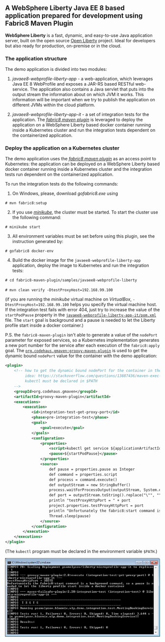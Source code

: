 ## A WebSphere Liberty Java EE 8 based application prepared for development using Fabric8 Maven Plugin

**WebSphere Liberty** is a fast, dynamic, and easy-to-use Java application server, built on the open source 
[Open Liberty][openliberty] project. Ideal for developers but also ready for production, on-premise or in the cloud.

### The application structure

The demo application is divided into two modules:
 1. *javaee8-webprofile-liberty-app* - a web-application, which leverages Java EE 8 WebProfile and exposes a JAR-RS based RESTful 
 web-service. The application also contains a Java servlet that puts into the output stream the information about on which JVM it 
 works. This information will be important when we try to publish the application on different JVMs within the cloud platform.

 1. *javaee8-webprofile-liberty-app-it* - a set of integration tests for the application. The *[fabric8 maven plugin][f-m-p]* is
 leveraged to deploy the application on a WebSphere Liberty based docker container running inside a Kubernetes cluster and run 
 the integration tests dependent on the containerized application. 


### Deploy the application on a Kubernetes cluster

The demo application uses the *[fabric8 maven plugin][f-m-p]* as an access point to Kubernetes: the application can be deployed on a 
WebSphere Liberty based docker container running inside a Kubernetes cluster and the integration tests run dependent on the containerized
application.

To run the integration tests do the following commands:

1. On Windows, please, download *gofabric8.exe* using 

```
# mvn fabric8:setup
```

2. If you use *[minikube]*, the cluster must be started. To start the cluster use the following command:

```
# minikube start
```
                        
3. All environment variables must be set before using this plugin, see the instruction generated by:

```
# gofabric8 docker-env
```  

4. Build the docker image for the `javaee8-webprofile-liberty-app` application, deploy the image to Kubernetes and run the 
   integration tests:

```
# cd fabric8-maven-plugin/samples/javaee8-webprofile-liberty

# mvn clean verify -DtestProxyHost=192.168.99.100
```

(if you are running the *minikube* virtual machine on *VirtualBox*, `-DtestProxyHost=192.168.99.100` helps you specify the virtual 
machine host. If the integration test fails with error 404, just try to increase the value of the `startPodPause` property in the 
[`javaee8-webprofile-liberty-app-it/pom.xml`](javaee8-webprofile-liberty-app-it/pom.xml) file. The `start` goal is background and 
a pause is needed to let the Liberty profile start inside a docker container.)

P.S. the `fabric8-maven-plugin` isn't able to generate a value of the `nodePort` parameter for exposed services, so a Kubernetes 
implementation generates a new port number for the service after each execution of the `fabric8:apply` goal. 
The [`org.codehaus.gmaven:groovy-maven-plugin`][groovy-maven-plugin] is used to get the dynamic bound `nodePort` value for the 
container with the demo application:

```xml
<plugin>
    <!-- how to get the dynamic bound nodePort for the container in the kubernetes cluster
         idea: https://stackoverflow.com/questions/13887436/maven-exec-bash-script-and-save-output-as-property
         kubectl must be declared in $PATH
    -->
    <groupId>org.codehaus.gmaven</groupId>
    <artifactId>groovy-maven-plugin</artifactId>
    <executions>
        <execution>
            <id>integration-test-get-proxy-port</id>
            <phase>pre-integration-test</phase>
            <goals>
                <goal>execute</goal>
            </goals>
            <configuration>
                <properties>
                    <script>kubectl get service ${applicationArtifactId} -n ${docker.user} -o jsonpath="{.spec.ports[0].nodePort}"</script>
                    <pause>${startPodPause}</pause>
                </properties>
                <source>
                    def pause = properties.pause as Integer             
                    def command = properties.script
                    def process = command.execute()
                    def outputStream = new StringBuffer()
                    process.waitForProcessOutput(outputStream, System.err)
                    def port = outputStream.toString().replace("\"", "").trim()
                    println "testProxyHttpPort = " + port
                    project.properties.testProxyHttpPort = port
                    println "Unfortunately the fabric8:start command is a background command, so a pause is needed to let the liberty profile start inside a docker container"
                    Thread.sleep(pause)
                </source>
            </configuration>
        </execution>
    </executions>
</plugin>
```

(The `kubectl` program must be declared in the environment variable `$PATH`.)

![Successfully run containerized integration tests](.github/integration-test-successfully-run.png)

[openliberty]: http://openliberty.io/
[f-m-p]: https://maven.fabric8.io/
[minikube]: https://github.com/kubernetes/minikube
[groovy-maven-plugin]: https://groovy.github.io/gmaven/groovy-maven-plugin/
    